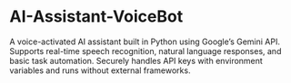 # AI-Assistant-VoiceBot
A voice-activated AI assistant built in Python using Google’s Gemini API. Supports real-time speech recognition, natural language responses, and basic task automation. Securely handles API keys with environment variables and runs without external frameworks.

